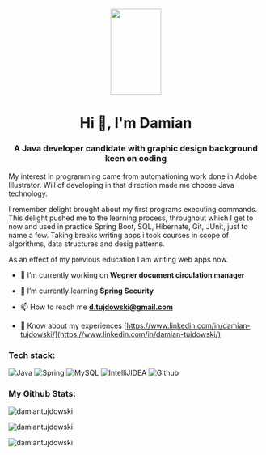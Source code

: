 <h1 align="center"><img src="https://cdn.jsdelivr.net/gh/devicons/devicon/icons/java/java-original.svg" width="100" height="170" /></h1>
<h1 align="center">Hi 👋, I'm Damian</h1>
<h3 align="center">A Java developer candidate with graphic design background keen on coding</h3>

My interest in programming came from automationing work done in Adobe Illustrator.
Will of developing in that direction made me choose Java technology.

I remember delight brought about my first programs executing commands.
This delight pushed me to the learning process, throughout which I get to now and used in practice Spring Boot, 
SQL, Hibernate, Git, JUnit, just to name a few.
Taking breaks writing apps i took courses in scope of algorithms, data structures and desig patterns.

As an effect of my previous education I am writing web apps now.

- 🔭 I’m currently working on **Wegner document circulation manager**

- 🌱 I’m currently learning **Spring Security**

- 📫 How to reach me **d.tujdowski@gmail.com**

- 📄 Know about my experiences [https://www.linkedin.com/in/damian-tujdowski/](https://www.linkedin.com/in/damian-tujdowski/)

<h3 align="left">Tech stack:</h3>
<p><img src="https://img.shields.io/badge/java-%23ED8B00.svg?style=for-the-badge&logo=java&logoColor=white" alt="Java"/>
   <img src="https://img.shields.io/badge/spring-%236DB33F.svg?style=for-the-badge&logo=spring&logoColor=white" alt="Spring"/> 
   <img src="https://img.shields.io/badge/mysql-%2300f.svg?style=for-the-badge&logo=mysql&logoColor=white" alt="MySQL"/> 
   <img src="https://img.shields.io/badge/IntelliJIDEA-000000.svg?style=for-the-badge&logo=intellij-idea&logoColor=white" alt="IntelliJIDEA"/>
   <img src="https://img.shields.io/badge/github-%23121011.svg?style=for-the-badge&logo=github&logoColor=white" alt="Github"/>
   </p>

<h3 align="left">My Github Stats:</h3>

<p><img style="display: block; margin: auto;"" src="https://github-readme-stats.vercel.app/api/top-langs?username=damiantujdowski&show_icons=true&locale=en&layout=compact&theme=darcula" alt="damiantujdowski" /></p>

<p><img style="display: block; margin: auto;" src="https://github-readme-stats.vercel.app/api?username=damiantujdowski&show_icons=true&locale=en&theme=darcula" alt="damiantujdowski" /></p>

<p><img style="display: block; margin: auto;" src="https://github-readme-streak-stats.herokuapp.com/?user=damiantujdowski&theme=darcula" alt="damiantujdowski" /></p>

